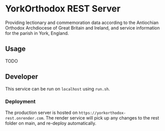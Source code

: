 # YorkOrthodox REST Server

Providing lectionary and commemoration data according to the Antiochian Orthodox Archdiocese of Great Britain and Ireland,
and service information for the parish in York, England.

## Usage

TODO

## Developer

This service can be run on `localhost` using `run.sh`.

### Deployment

The production server is hosted on `https://yorkorthodox-rest.onrender.com`.
The render service will pick up any changes to the rest folder on main, and re-deploy automatically.
